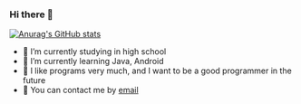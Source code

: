 ### Hi there 👋
[![Anurag's GitHub stats](https://github-readme-stats.vercel.app/api?username=luoyingmm)](https://github.com/anuraghazra/github-readme-stats)

- 🔭 I’m currently studying in high school
- 🌱 I’m currently learning Java, Android
- 🤔 I like programs very much, and I want to be a good programmer in the future
- 💬 You can contact me by [email](1502972236zwj@gmail.com)
